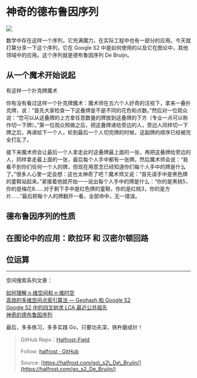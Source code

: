 # 神奇的德布鲁因序列



![](http://upload-images.jianshu.io/upload_images/1194012-d857e84412a8925b.png?imageMogr2/auto-orient/strip%7CimageView2/2/w/1240)


数学中存在这样一个序列，它充满魔力，在实际工程中也有一部分的应用。今天就打算分享一下这个序列，它在 Google S2 中是如何使用的以及它在图论中，其他领域中的应用。这个序列就是德布鲁因序列 De Bruijn。

## 从一个魔术开始说起

有这样一个扑克牌魔术

你有没有看过这样一个扑克牌魔术：魔术师在五六个人好奇的注视下，拿来一叠扑克牌，说：“首先大家检查一下这叠牌是不是不同的花色和点数。”然后对一位观众说：“您可以从这叠牌的上方拿任意数量的牌放到这叠牌的下方（专业一点可以称作切一下牌）。”第一位观众照做之后，把这叠牌递给旁边的人，旁边人同样切一下牌之后，再递给下一个人，轮到最后一个人切完牌的时候，这副牌的顺序已经被完全打乱了。

接下来魔术师会让最后一个人拿走此时这叠牌最上面的一张，再把这叠牌给旁边的人，同样拿走最上面的一张，最后每个人手中都有一张牌。然后魔术师会说：“我看不到你们任何一个人的牌，但现在用意念已经知道你们每个人手中的牌是什么了。”很多人心里一定会想：这也太神奇了吧？魔术师又说：“首先请手中是黑色牌的童鞋站起来。”紧接着他就开始一一说出每个人手中的牌是什么：“你的是黑桃5，你的是梅花8……对于剩下手中是红色牌的童鞋，你的是红桃3，你的是方片……”最后把每个人的牌翻开一看，全部命中，无一错误。




## 德布鲁因序列的性质


## 在图论中的应用：欧拉环 和 汉密尔顿回路



## 位运算




------------------------------------------------------

空间搜索系列文章：

[如何理解 n 维空间和 n 维时空](https://github.com/halfrost/Halfrost-Field/blob/master/contents/Go/n-dimensional_space_and_n-dimensional_space-time.md)  
[高效的多维空间点索引算法 — Geohash 和 Google S2](https://github.com/halfrost/Halfrost-Field/blob/master/contents/Go/go_spatial_search.md)  
[Google S2 中的四叉树求 LCA 最近公共祖先](https://github.com/halfrost/Halfrost-Field/blob/master/contents/Go/go_s2_lowest_common_ancestor.md)  
[神奇的德布鲁因序列](https://github.com/halfrost/Halfrost-Field/blob/master/contents/Go/go_s2_De_Bruijn.md)


最后，多多练习，多多实践 Go，只要功夫深，铁杵磨成针！


> GitHub Repo：[Halfrost-Field](https://github.com/halfrost/Halfrost-Field)
> 
> Follow: [halfrost · GitHub](https://github.com/halfrost)
>
> Source: [https://halfrost.com/go\_s2\_De\_Bruijn/](https://halfrost.com/go_s2_De_Bruijn/)